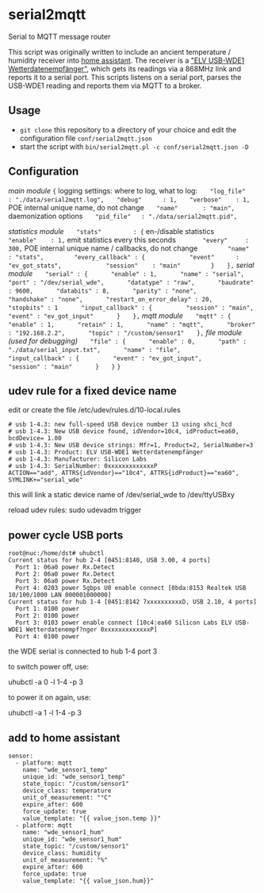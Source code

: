# serial2mqtt

Serial to MQTT message router 

This script was originally written to include an ancient temperature / humidity receiver into [home assistant](https://www.home-assistant.io/).
The receiver is a ["ELV USB-WDE1 Wetterdatenempfänger"](https://de.elv.com/elv-usb-wetterdaten-empfaenger-usb-wde1-092030), which gets its readings via a 868MHz link and reports it to a serial port.
This scripts listens on a serial port, parses the USB-WDE1 reading and reports them via MQTT to a broker.

## Usage

* `git clone` this repository to a directory of your choice and edit the configuration file `conf/serial2mqtt.json`
* start the script with `bin/serial2mqtt.pl -c conf/serial2mqtt.json -D`

## Configuration

*main module*
`{`
logging settings: where to log, what to log:
`   "log_file"   : "./data/serial2mqtt.log",`
`   "debug"      : 1,`
`   "verbose"    : 1,`
POE internal unique name, do not change
`   "name"       : "main",`
daemonization options
`   "pid_file"   : "./data/serial2mqtt.pid",`

*statistics module*
`   "stats"         : {`
en-/disable statistics
`       "enable"    : 1,`
emit statistics every this seconds
`       "every"     : 300,`
POE internal unique name / callbacks, do not change
`        "name"      : "stats",`
`        "every_callback" : {`
`            "event"      : "ev_got_stats",`
`            "session"    : "main"`
`        }`
`   },`
*serial module*
`   "serial" : {`
`      "enable" : 1,`
`      "name" : "serial",`
`      "port" : "/dev/serial_wde",`
`      "datatype" : "raw",`
`      "baudrate" : 9600,`
`      "databits" : 8,`
`      "parity" : "none",`
`      "handshake" : "none",`
`      "restart_on_error_delay" : 20,`
`      "stopbits" : 1`
`      "input_callback" : {`
`         "session" : "main",`
`         "event" : "ev_got_input"`
`      }`
`   },`
*mqtt module*
`   "mqtt" : {`
`      "enable" : 1,`
`      "retain" : 1,`
`      "name" : "mqtt",`
`      "broker" : "192.168.2.2",`
`      "topic" : "/custom/sensor1"`
`   },`
*file module (used for debugging)*
`   "file" : {`
`      "enable" : 0,`
`      "path" : "./data/serial_input.txt",`
`      "name" : "file",`
`      "input_callback" : {`
`         "event" : "ev_got_input",`
`         "session" : "main"`
`      }`
`   }`
`}`

## udev rule for a fixed device name

edit or create the file /etc/udev/rules.d/10-local.rules

```
# usb 1-4.3: new full-speed USB device number 13 using xhci_hcd
# usb 1-4.3: New USB device found, idVendor=10c4, idProduct=ea60, bcdDevice= 1.00
# usb 1-4.3: New USB device strings: Mfr=1, Product=2, SerialNumber=3
# usb 1-4.3: Product: ELV USB-WDE1 Wetterdatenempfänger
# usb 1-4.3: Manufacturer: Silicon Labs
# usb 1-4.3: SerialNumber: 0xxxxxxxxxxxxxP
ACTION=="add", ATTRS{idVendor}=="10c4", ATTRS{idProduct}=="ea60", SYMLINK+="serial_wde"
```

this will link a static device name of /dev/serial_wde to /dev/ttyUSBxy

reload udev rules:
sudo udevadm trigger

## power cycle USB ports

```
root@nuc:/home/dst# uhubctl 
Current status for hub 2-4 [0451:8140, USB 3.00, 4 ports]
  Port 1: 06a0 power Rx.Detect
  Port 2: 06a0 power Rx.Detect
  Port 3: 06a0 power Rx.Detect
  Port 4: 0203 power 5gbps U0 enable connect [0bda:8153 Realtek USB 10/100/1000 LAN 000001000000]
Current status for hub 1-4 [0451:8142 7xxxxxxxxxxD, USB 2.10, 4 ports]
  Port 1: 0100 power
  Port 2: 0100 power
  Port 3: 0103 power enable connect [10c4:ea60 Silicon Labs ELV USB-WDE1 Wetterdatenempf?nger 0xxxxxxxxxxxxxP]
  Port 4: 0100 power
```

the WDE serial is connected to hub 1-4 port 3

to switch power off, use:

uhubctl -a 0 -l 1-4 -p 3

to power it on again, use:

uhubctl -a 1 -l 1-4 -p 3

## add to home assistant

```
sensor:
  - platform: mqtt
    name: "wde_sensor1_temp"
    unique_id: "wde_sensor1_temp"
    state_topic: "/custom/sensor1"
    device_class: temperature
    unit_of_measurement: "°C"
    expire_after: 600
    force_update: true
    value_template: "{{ value_json.temp }}"
  - platform: mqtt
    name: "wde_sensor1_hum"
    unique_id: "wde_sensor1_hum"
    state_topic: "/custom/sensor1"
    device_class: humidity
    unit_of_measurement: "%"
    expire_after: 600
    force_update: true
    value_template: "{{ value_json.hum}}"
```
